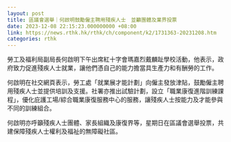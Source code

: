 ```yaml
---
layout: post
title: 區議會選舉｜何啟明鼓勵僱主聘用殘疾人士　並籲團體及業界投票
date: 2023-12-08 22:15:23.000000000 +08:00
link: https://news.rthk.hk/rthk/ch/component/k2/1731363-20231208.htm
categories: rthk
---
```


勞工及福利局副局長何啟明下午出席紅十字會瑪嘉烈戴麟趾學校活動，他表示，政府致力促進殘疾人士就業，讓他們憑自己的能力擔當具生產力和有酬勞的工作。

何啟明在社交網頁表示，勞工處「就業展才能計劃」向僱主發放津貼，鼓勵僱主聘用殘疾人士並提供培訓及支援。社署亦推出試驗計劃，設立「職業康復進階訓練課程」，優化庇護工場/綜合職業康復服務中心的服務，讓殘疾人士按能力及才能參與不同的訓練組合。

何啟明亦呼籲殘疾人士團體、家長組織及康復界等，星期日在區議會選舉投票，共建保障殘疾人士權利及福祉的無障礙社區。
